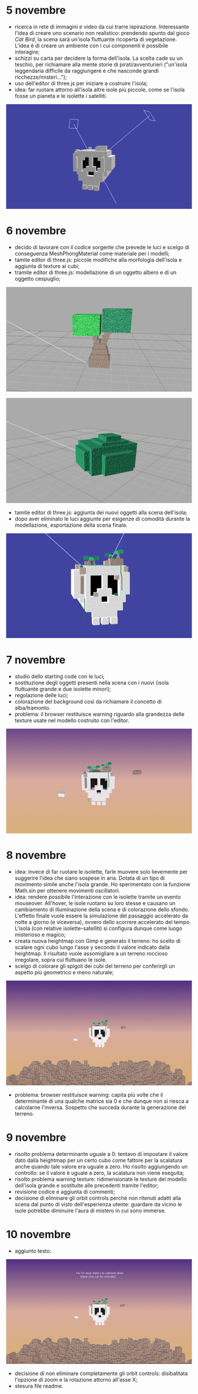 # 5 novembre
- ricerca in rete di immagini e video da cui trarre ispirazione. Interessante l'idea di creare uno scenario non realistico: prendendo spunto dal gioco *Cat Bird*, la scena sarà un'isola fluttuante ricoperta di vegetazione. L'idea è di creare un ambiente con i cui componenti è possibile interagire;
- schizzi su carta per decidere la forma dell'isola. La scelta cade su un teschio, per richiamare alla mente storie di pirati/avventurieri ("un'isola leggendaria difficile da raggiungere e che nasconde grandi ricchezze/misteri...");
- uso dell'editor di three.js per iniziare a costruire l'isola;
- idea: far ruotare attorno all'isola altre isole più piccole, come se l'isola fosse un pianeta e le isolette i satelliti.

![modello isola incompleto](https://github.com/Interactive3DGraphicsCourse-UNIUD-2020/cubes2020-vulcano/blob/master/screenshots/Skull_1.png)

# 6 novembre
- decido di lavorare con il codice sorgente che prevede le luci e scelgo di conseguenza MeshPhongMaterial come materiale per i modelli;
- tamite editor di three.js: piccole modifiche alla morfologia dell'isola e aggiunta di texture ai cubi;
- tramite editor di three.js: modellazione di un oggetto albero e di un oggetto cespuglio;

![modello albero](https://github.com/Interactive3DGraphicsCourse-UNIUD-2020/cubes2020-vulcano/blob/master/screenshots/albero_obj.png)

![modello cespuglio](https://github.com/Interactive3DGraphicsCourse-UNIUD-2020/cubes2020-vulcano/blob/master/screenshots/cespuglio_obj.png)

- tamite editor di three.js: aggiunta dei nuovi oggetti alla scena dell'isola;
- dopo aver eliminato le luci aggiunte per esigenze di comodità durante la modellazione, esportazione della scena finale.

![modello isola completo](https://github.com/Interactive3DGraphicsCourse-UNIUD-2020/cubes2020-vulcano/blob/master/screenshots/Skull_2.png)

# 7 novembre
- studio dello starting code con le luci;
- sostituzione degli oggetti presenti nella scena con i nuovi (isola fluttuante grande e due isolette minori);
- regolazione delle luci;
- colorazione del background così da richiamare il concetto di alba/tramonto.
- problema: il browser restituisce warning riguardo alla grandezza delle texture usate nel modello costruito con l'editor.

![scena con sfondo](https://github.com/Interactive3DGraphicsCourse-UNIUD-2020/cubes2020-vulcano/blob/master/screenshots/Scene_1.png)

# 8 novembre
- idea: invece di far ruotare le isolette, farle muovere solo lievemente per suggerire l'idea che siano sospese in aria. Dotata di un tipo di movimento simile anche l'isola grande. Ho sperimentato con la funzione Math.sin per ottenere movimenti oscillatori.
- idea: rendere possibile l'interazione con le isolette tramite un evento mouseover. All'hover, le isole ruotano su loro stesse e causano un cambiamento di illuminazione della scena e di colorazione dello sfondo. L'effetto finale vuole essere la simulazione del passaggio accelerato da notte a giorno (e viceversa), ovvero dello scorrere accelerato del tempo. L'isola (con relative isolette-satelliti) si configura dunque come luogo misterioso e magico;
- creata nuova heightmap con Gimp e generato il terreno: ho scelto di scalare ogni cubo lungo l'asse y secondo il valore indicato dalla heightmap. Il risultato vuole assomigliare a un terreno roccioso irregolare, sopra cui fluttuano le isole.
- scelgo di colorare gli spigoli dei cubi del terreno per conferirgli un aspetto più geometrico e meno naturale;

![scena completa](https://github.com/Interactive3DGraphicsCourse-UNIUD-2020/cubes2020-vulcano/blob/master/screenshots/Scene_final.png)

- problema: browser restituisce warning: capita più volte che il determinante di una qualche matrice sia 0 e che dunque non si riesca a calcolarne l'inversa. Sospetto che succeda durante la generazione del terreno.

# 9 novembre
- risolto problema determinante uguale a 0: tentavo di impostare il valore dato dalla heightmap per un certo cubo come fattore per la scalatura anche quando tale valore era uguale a zero. Ho risolto aggiungendo un controllo: se il valore è uguale a zero, la scalatura non viene eseguita;
- risolto problema warning texture: ridimensionate le texture del modello dell'isola grande e sostituite alle precedenti tramite l'editor;
- revisione codice e aggiunta di commenti;
- decisione di eliminare gli orbit controls perché non ritenuti adatti alla scena dal punto di visto dell'esperienza utente: guardare da vicino le isole potrebbe diminuire l'aura di mistero in cui sono immerse.

# 10 novembre
- aggiunto testo:

![scena completa con testo](https://github.com/Interactive3DGraphicsCourse-UNIUD-2020/cubes2020-vulcano/blob/master/screenshots/Scene_with_text.png)

- decisione di non eliminare completamente gli orbit controls: disibalitata l'opzione di zoom e la rotazione attorno all'asse X;
- stesura file readme.
